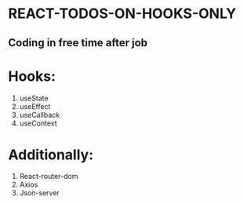 # REACT-TODOS-ON-HOOKS-ONLY
## Coding in free time after job
# Hooks:
1. useState
2. useEffect
3. useCallback
4. useContext
# Additionally:
1. React-router-dom
2. Axios
3. Json-server
